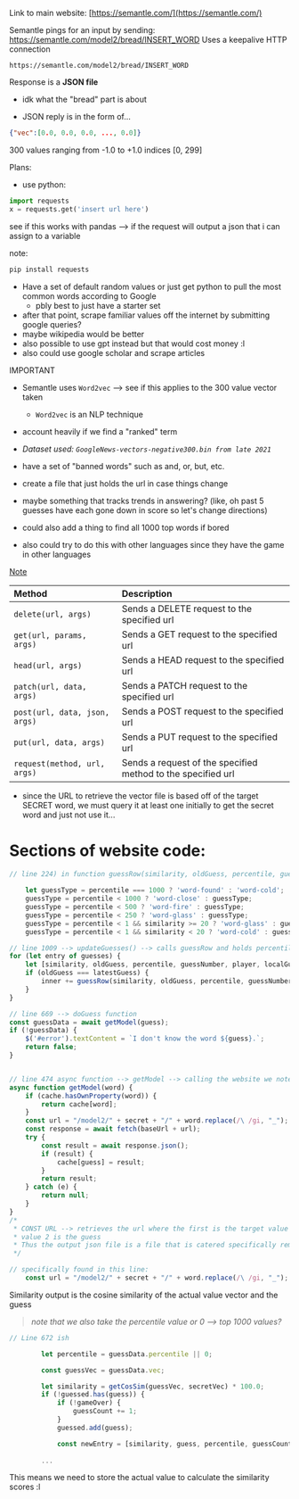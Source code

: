


Link to main website: [https://semantle.com/](https://semantle.com/)

Semantle pings for an input by sending: https://semantle.com/model2/bread/INSERT_WORD
Uses a keepalive HTTP connection

```url
https://semantle.com/model2/bread/INSERT_WORD
```

Response is a **JSON file**
- idk what the "bread" part is about

- JSON reply is in the form of...

```json
{"vec":[0.0, 0.0, 0.0, ..., 0.0]}
```
300 values ranging from -1.0 to +1.0
indices [0, 299]



Plans:
- use python:
```python
import requests
x = requests.get('insert url here')
```

see if this works with pandas --> if the request will output a json that i can assign to a variable

note:
```powershell
pip install requests
```

- Have a set of default random values or just get python to pull the most common words according to Google
    - pbly best to just have a starter set
- after that point, scrape familiar values off the internet by submitting google queries?
- maybe wikipedia would be better
- also possible to use gpt instead but that would cost money :l
- also could use google scholar and scrape articles


IMPORTANT
- Semantle uses `Word2vec` --> see if this applies to the 300 value vector taken
    - `Word2vec` is an NLP technique 
- account heavily if we find a "ranked" term

- *Dataset used: `GoogleNews-vectors-negative300.bin from late 2021`*


- have a set of "banned words" such as and, or, but, etc.

- create a file that just holds the url in case things change
- maybe something that tracks trends in answering? (like, oh past 5 guesses have each gone down in score so let's change directions)

- could also add a thing to find all 1000 top words if bored
- also could try to do this with other languages since they have the game in other languages



[Note](https://www.w3schools.com/python/module_requests.asp)

Method                          | Description
| :---------------------------- | :---- |
`delete(url, args)`             | Sends a DELETE request to the specified url
`get(url, params, args)`        | Sends a GET request to the specified url
`head(url, args)`               | Sends a HEAD request to the specified url
`patch(url, data, args)`        | Sends a PATCH request to the specified url
`post(url, data, json, args)`   | Sends a POST request to the specified url
`put(url, data, args)`          | Sends a PUT request to the specified url
`request(method, url, args)`    | Sends a request of the specified method to the specified url




- since the URL to retrieve the vector file is based off of the target SECRET word, we must query it at least one initially to get the secret word and just not use it...









# Sections of website code:

```js
// line 224) in function guessRow(similarity, oldGuess, percentile, guessNumber, guess, player, isLocal = true) {

    let guessType = percentile === 1000 ? 'word-found' : 'word-cold';
    guessType = percentile < 1000 ? 'word-close' : guessType;
    guessType = percentile < 500 ? 'word-fire' : guessType;
    guessType = percentile < 250 ? 'word-glass' : guessType;
    guessType = percentile < 1 && similarity >= 20 ? 'word-glass' : guessType;
    guessType = percentile < 1 && similarity < 20 ? 'word-cold' : guessType;
```


```js
// line 1009 --> updateGuesses() --> calls guessRow and holds percentiles
for (let entry of guesses) {
    let [similarity, oldGuess, percentile, guessNumber, player, localGuess] = entry;
    if (oldGuess === latestGuess) {
        inner += guessRow(similarity, oldGuess, percentile, guessNumber, latestGuess, player, localGuess);
    }
}
```


```js
// line 669 --> doGuess function
const guessData = await getModel(guess);
if (!guessData) {
    $('#error').textContent = `I don't know the word ${guess}.`;
    return false;
}


// line 474 async function --> getModel --> calling the website we noted
async function getModel(word) {
    if (cache.hasOwnProperty(word)) {
        return cache[word];
    }
    const url = "/model2/" + secret + "/" + word.replace(/\ /gi, "_");
    const response = await fetch(baseUrl + url);
    try {
        const result = await response.json();
        if (result) {
            cache[guess] = result;
        }
        return result;
    } catch (e) {
        return null;
    }
}
/* 
 * CONST URL --> retrieves the url where the first is the target value itself
 * value 2 is the guess
 * Thus the output json file is a file that is catered specifically remotely for this case
 */

// specifically found in this line:
    const url = "/model2/" + secret + "/" + word.replace(/\ /gi, "_");

```




Similarity output is the cosine similarity of the actual value vector and the guess
> *note that we also take the percentile value or 0 --> top 1000 values?*

```js
// Line 672 ish

        let percentile = guessData.percentile || 0;

        const guessVec = guessData.vec;

        let similarity = getCosSim(guessVec, secretVec) * 100.0;
        if (!guessed.has(guess)) {
            if (!gameOver) {
                guessCount += 1;
            }
            guessed.add(guess);

            const newEntry = [similarity, guess, percentile, guessCount,...]
        
        ...
```
This means we need to store the actual value to calculate the similarity scores :l